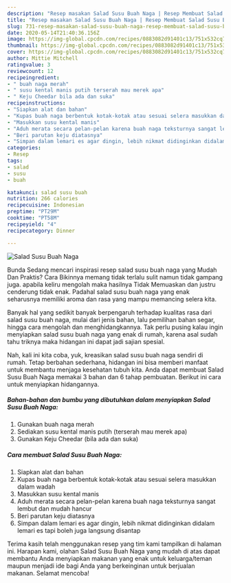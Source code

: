 ```yaml
---
description: "Resep masakan Salad Susu Buah Naga | Resep Membuat Salad Susu Buah Naga Yang Bisa Manjain Lidah"
title: "Resep masakan Salad Susu Buah Naga | Resep Membuat Salad Susu Buah Naga Yang Bisa Manjain Lidah"
slug: 731-resep-masakan-salad-susu-buah-naga-resep-membuat-salad-susu-buah-naga-yang-bisa-manjain-lidah
date: 2020-05-14T21:40:36.156Z
image: https://img-global.cpcdn.com/recipes/0883082d91401c13/751x532cq70/salad-susu-buah-naga-foto-resep-utama.jpg
thumbnail: https://img-global.cpcdn.com/recipes/0883082d91401c13/751x532cq70/salad-susu-buah-naga-foto-resep-utama.jpg
cover: https://img-global.cpcdn.com/recipes/0883082d91401c13/751x532cq70/salad-susu-buah-naga-foto-resep-utama.jpg
author: Mittie Mitchell
ratingvalue: 3
reviewcount: 12
recipeingredient:
- " buah naga merah"
- " susu kental manis putih terserah mau merek apa"
- " Keju Cheedar bila ada dan suka"
recipeinstructions:
- "Siapkan alat dan bahan"
- "Kupas buah naga berbentuk kotak-kotak atau sesuai selera masukkan dalam wadah"
- "Masukkan susu kental manis"
- "Aduh merata secara pelan-pelan karena buah naga teksturnya sangat lembut dan mudah hancur"
- "Beri parutan keju diatasnya"
- "Simpan dalam lemari es agar dingin, lebih nikmat didinginkan didalam lemari es tapi boleh juga langsung disantap"
categories:
- Resep
tags:
- salad
- susu
- buah

katakunci: salad susu buah 
nutrition: 266 calories
recipecuisine: Indonesian
preptime: "PT29M"
cooktime: "PT58M"
recipeyield: "4"
recipecategory: Dinner

---
```



![Salad Susu Buah Naga](https://img-global.cpcdn.com/recipes/0883082d91401c13/751x532cq70/salad-susu-buah-naga-foto-resep-utama.jpg)

Bunda Sedang mencari inspirasi resep salad susu buah naga yang Mudah Dan Praktis? Cara Bikinnya memang tidak terlalu sulit namun tidak gampang juga. apabila keliru mengolah maka hasilnya Tidak Memuaskan dan justru cenderung tidak enak. Padahal salad susu buah naga yang enak seharusnya memiliki aroma dan rasa yang mampu memancing selera kita.

Banyak hal yang sedikit banyak berpengaruh terhadap kualitas rasa dari salad susu buah naga, mulai dari jenis bahan, lalu pemilihan bahan segar, hingga cara mengolah dan menghidangkannya. Tak perlu pusing kalau ingin menyiapkan salad susu buah naga yang enak di rumah, karena asal sudah tahu triknya maka hidangan ini dapat jadi sajian spesial.




Nah, kali ini kita coba, yuk, kreasikan salad susu buah naga sendiri di rumah. Tetap berbahan sederhana, hidangan ini bisa memberi manfaat untuk membantu menjaga kesehatan tubuh kita. Anda dapat membuat Salad Susu Buah Naga memakai 3 bahan dan 6 tahap pembuatan. Berikut ini cara untuk menyiapkan hidangannya.

<!--inarticleads1-->

##### Bahan-bahan dan bumbu yang dibutuhkan dalam menyiapkan Salad Susu Buah Naga:

1. Gunakan  buah naga merah
1. Sediakan  susu kental manis putih (terserah mau merek apa)
1. Gunakan  Keju Cheedar (bila ada dan suka)




<!--inarticleads2-->

##### Cara membuat Salad Susu Buah Naga:

1. Siapkan alat dan bahan
1. Kupas buah naga berbentuk kotak-kotak atau sesuai selera masukkan dalam wadah
1. Masukkan susu kental manis
1. Aduh merata secara pelan-pelan karena buah naga teksturnya sangat lembut dan mudah hancur
1. Beri parutan keju diatasnya
1. Simpan dalam lemari es agar dingin, lebih nikmat didinginkan didalam lemari es tapi boleh juga langsung disantap




Terima kasih telah menggunakan resep yang tim kami tampilkan di halaman ini. Harapan kami, olahan Salad Susu Buah Naga yang mudah di atas dapat membantu Anda menyiapkan makanan yang enak untuk keluarga/teman maupun menjadi ide bagi Anda yang berkeinginan untuk berjualan makanan. Selamat mencoba!
